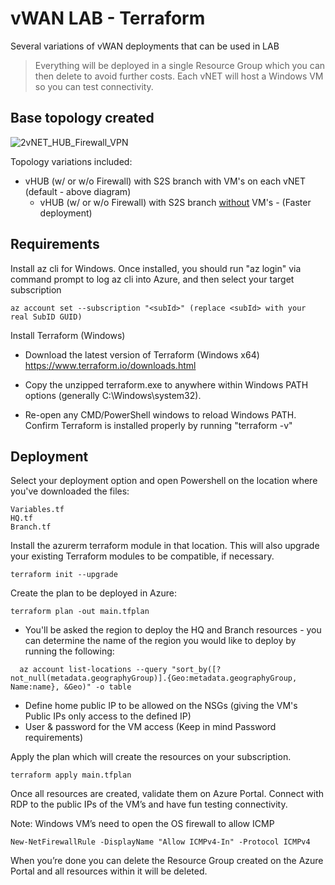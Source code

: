 # vWAN LAB - Terraform

Several variations of vWAN deployments that can be used in LAB

>Everything will be deployed in a single Resource Group which you can then delete to avoid further costs. Each vNET will host a Windows VM so you can test connectivity.

## Base topology created

![2vNET_HUB_Firewall_VPN](https://user-images.githubusercontent.com/101132018/185445495-040fae1b-d94a-4b39-b6c1-6f90c976fe6c.jpg)

Topology variations included:
- vHUB (w/ or w/o Firewall) with S2S branch with VM's on each vNET (default - above diagram)
  - vHUB (w/ or w/o Firewall) with S2S branch <ins>without</ins> VM's - (Faster deployment)

## Requirements

Install az cli for Windows. Once installed, you should run "az login" via command prompt to log az cli into Azure, and then select your target subscription
```
az account set --subscription "<subId>" (replace <subId> with your real SubID GUID)
```

Install Terraform (Windows)

- Download the latest version of Terraform (Windows x64) https://www.terraform.io/downloads.html

- Copy the unzipped terraform.exe to anywhere within Windows PATH options (generally C:\Windows\system32).

- Re-open any CMD/PowerShell windows to reload Windows PATH.
Confirm Terraform is installed properly by running "terraform -v"


## Deployment

Select your deployment option and open Powershell on the location where you've downloaded the files:
```
Variables.tf
HQ.tf
Branch.tf
```
Install the azurerm terraform module in that location. This will also upgrade your existing Terraform modules to be compatible, if necessary.
```
terraform init --upgrade
```
Create the plan to be deployed in Azure:
```
terraform plan -out main.tfplan
```
  * You'll be asked the region to deploy the HQ and Branch resources - you can determine the name of the region you would like to deploy by running the following:
  ```
    az account list-locations --query "sort_by([?not_null(metadata.geographyGroup)].{Geo:metadata.geographyGroup, Name:name}, &Geo)" -o table
  ```
  * Define home public IP to be allowed on the NSGs (giving the VM's Public IPs only access to the defined IP)
  * User & password for the VM access (Keep in mind Password requirements)


Apply the plan which will create the resources on your subscription.
```
terraform apply main.tfplan
```
Once all resources are created, validate them on Azure Portal. Connect with RDP to the public IPs of the VM’s and have fun testing connectivity.

Note: Windows VM’s need to open the OS firewall to allow ICMP
```
New-NetFirewallRule -DisplayName "Allow ICMPv4-In" -Protocol ICMPv4
```
When you’re done you can delete the Resource Group created on the Azure Portal and all resources within it will be deleted.
